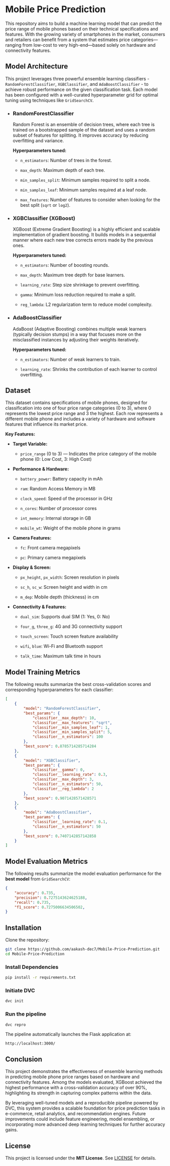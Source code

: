 # Mobile Price Prediction

This repository aims to build a machine learning model that can predict the price range of mobile phones based on their technical specifications and features. With the growing variety of smartphones in the market, consumers and retailers can benefit from a system that estimates price categories—ranging from low-cost to very high-end—based solely on hardware and connectivity features.

## Model Architecture

This project leverages three powerful ensemble learning classifiers - `RandomForestClassifier`, `XGBClassifier`, and `AdaBoostClassifier` - to achieve robust performance on the given classification task. Each model has been configured with a well-curated hyperparameter grid for optimal tuning using techniques like `GridSearchCV`.

- ### RandomForestClassifier

    Random Forest is an ensemble of decision trees, where each tree is trained on a bootstrapped sample of the dataset and uses a random subset of features for splitting. It improves accuracy by reducing overfitting and variance.

    **Hyperparameters tuned:**

  - `n_estimators`: Number of trees in the forest.

  - `max_depth`: Maximum depth of each tree.

  - `min_samples_split`: Minimum samples required to split a node.

  - `min_samples_leaf`: Minimum samples required at a leaf node.

  - `max_features`: Number of features to consider when looking for the best split (`sqrt` or `log2`).

- ### XGBClassifier (XGBoost)

    XGBoost (Extreme Gradient Boosting) is a highly efficient and scalable implementation of gradient boosting. It builds models in a sequential manner where each new tree corrects errors made by the previous ones.

    **Hyperparameters tuned:**

  - `n_estimators`: Number of boosting rounds.

  - `max_depth`: Maximum tree depth for base learners.

  - `learning_rate`: Step size shrinkage to prevent overfitting.

  - `gamma`: Minimum loss reduction required to make a split.

  - `reg_lambda`: L2 regularization term to reduce model complexity.

- ### AdaBoostClassifier

    AdaBoost (Adaptive Boosting) combines multiple weak learners (typically decision stumps) in a way that focuses more on the misclassified instances by adjusting their weights iteratively.

    **Hyperparameters tuned:**

  - `n_estimators`: Number of weak learners to train.

  - `learning_rate`: Shrinks the contribution of each learner to control overfitting.

## Dataset

This dataset contains specifications of mobile phones, designed for classification into one of four price range categories (0 to 3), where 0 represents the lowest price range and 3 the highest. Each row represents a different mobile phone and includes a variety of hardware and software features that influence its market price.

**Key Features:**

- **Target Variable:**

  - `price_range` (0 to 3) — Indicates the price category of the mobile phone (0: Low Cost, 3: High Cost)

- **Performance & Hardware:**

  - `battery_power`: Battery capacity in mAh

  - `ram`: Random Access Memory in MB

  - `clock_speed`: Speed of the processor in GHz

  - `n_cores`: Number of processor cores

  - `int_memory`: Internal storage in GB

  - `mobile_wt`: Weight of the mobile phone in grams

- **Camera Features:**

  - `fc`: Front camera megapixels

  - `pc`: Primary camera megapixels

- **Display & Screen:**

  - `px_height`, `px_width`: Screen resolution in pixels

  - `sc_h`, `sc_w`: Screen height and width in cm

  - `m_dep`: Mobile depth (thickness) in cm

- **Connectivity & Features:**

  - `dual_sim`: Supports dual SIM (1: Yes, 0: No)

  - `four_g`, `three_g`: 4G and 3G connectivity support

  - `touch_screen`: Touch screen feature availability

  - `wifi`, `blue`: Wi-Fi and Bluetooth support

  - `talk_time`: Maximum talk time in hours

## Model Training Metrics

The following results summarize the best cross-validation scores and corresponding hyperparameters for each classifier:

```json
[
    {
        "model": "RandomForestClassifier",
        "best_params": {
            "classifier__max_depth": 10,
            "classifier__max_features": "sqrt",
            "classifier__min_samples_leaf": 1,
            "classifier__min_samples_split": 5,
            "classifier__n_estimators": 100
        },
        "best_score": 0.8785714285714284
    },
    {
        "model": "XGBClassifier",
        "best_params": {
            "classifier__gamma": 0,
            "classifier__learning_rate": 0.3,
            "classifier__max_depth": 3,
            "classifier__n_estimators": 50,
            "classifier__reg_lambda": 2
        },
        "best_score": 0.9071428571428571
    },
    {
        "model": "AdaBoostClassifier",
        "best_params": {
            "classifier__learning_rate": 0.1,
            "classifier__n_estimators": 50
        },
        "best_score": 0.7407142857142858
    }
]
```

## Model Evaluation Metrics

The following results summarize the model evaluation performance for the **best model** from `GridSearchCV`:

```json
{
    "accuracy": 0.735,
    "precision": 0.7275143624625188,
    "recall": 0.735,
    "f1_score": 0.7275006634506502,
}
```

## Installation

Clone the repository:

```sh
git clone https://github.com/aakash-dec7/Mobile-Price-Prediction.git
cd Mobile-Price-Prediction
```

### Install Dependencies

```sh
pip install -r requirements.txt
```

### Initiate DVC

```sh
dvc init
```

### Run the pipeline

```sh
dvc repro
```

The pipeline automatically launches the Flask application at:

```text
http://localhost:3000/
```

## Conclusion

This project demonstrates the effectiveness of ensemble learning methods in predicting mobile phone price ranges based on hardware and connectivity features. Among the models evaluated, XGBoost achieved the highest performance with a cross-validation accuracy of over 90%, highlighting its strength in capturing complex patterns within the data.

By leveraging well-tuned models and a reproducible pipeline powered by DVC, this system provides a scalable foundation for price prediction tasks in e-commerce, retail analytics, and recommendation engines. Future improvements could include feature engineering, model ensembling, or incorporating more advanced deep learning techniques for further accuracy gains.

## License

This project is licensed under the **MIT License**. See [LICENSE](LICENSE) for details.
